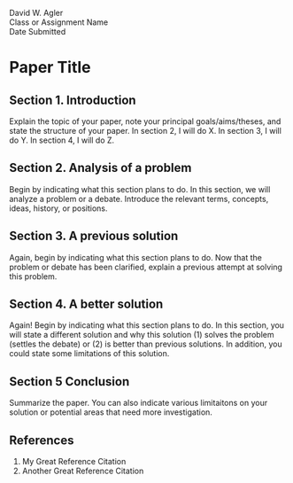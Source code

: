 David W. Agler  
Class or Assignment Name  
Date Submitted

# Paper Title

## Section 1. Introduction

Explain the topic of your paper, note your principal goals/aims/theses, and state the structure of your paper. In section 2, I will do X. In section 3, I will do Y. In section 4, I will do Z.

## Section 2. Analysis of a problem

Begin by indicating what this section plans to do. In this section, we will analyze a problem or a debate. Introduce the relevant terms, concepts, ideas, history, or positions. 

## Section 3. A previous solution

Again, begin by indicating what this section plans to do. Now that the problem or debate has been clarified, explain a previous attempt at solving this problem. 

## Section 4. A better solution

Again! Begin by indicating what this section plans to do. In this section, you will state a different solution and why this solution (1) solves the problem (settles the debate) or (2) is better than previous solutions. In addition, you could state some limitations of this solution.

## Section 5 Conclusion

Summarize the paper. You can also indicate various limitaitons on your solution or potential areas that need more investigation.

## References

1. My Great Reference Citation
1. Another Great Reference Citation